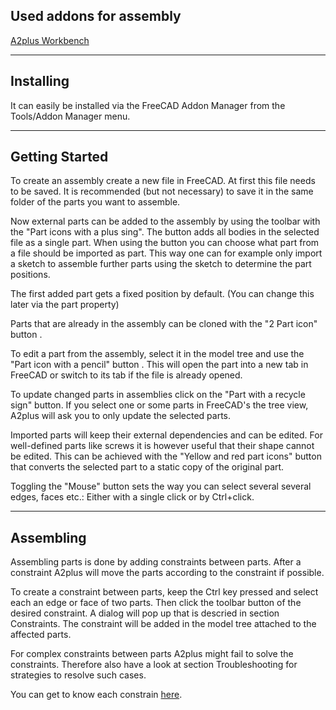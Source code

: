 
## Used addons for assembly

[A2plus Workbench](https://wiki.freecad.org/A2plus_Workbench)

---

## Installing

It can easily be installed via the FreeCAD Addon Manager from the Tools/Addon Manager menu.

---

## Getting Started

To create an assembly create a new file in FreeCAD. At first this file needs to be saved. It is recommended (but not necessary) to save it in the same folder of the parts you want to assemble.

Now external parts can be added to the assembly by using the toolbar with the "Part icons with a plus sing". The button adds all bodies in the selected file as a single part. When using the button you can choose what part from a file should be imported as part. This way one can for example only import a sketch to assemble further parts using the sketch to determine the part positions.

The first added part gets a fixed position by default. (You can change this later via the part property)

Parts that are already in the assembly can be cloned with the "2 Part icon" button .

To edit a part from the assembly, select it in the model tree and use the "Part icon with a pencil" button . This will open the part into a new tab in FreeCAD or switch to its tab if the file is already opened.

To update changed parts in assemblies click on the "Part with a recycle sign" button. If you select one or some parts in FreeCAD's the tree view, A2plus will ask you to only update the selected parts.

Imported parts will keep their external dependencies and can be edited. For well-defined parts like screws it is however useful that their shape cannot be edited. This can be achieved with the "Yellow and red part icons" button that converts the selected part to a static copy of the original part.

Toggling the "Mouse" button sets the way you can select several several edges, faces etc.: Either with a single click or by Ctrl+click. 

---

## Assembling

Assembling parts is done by adding constraints between parts. After a constraint A2plus will move the parts according to the constraint if possible.

To create a constraint between parts, keep the Ctrl key pressed and select each an edge or face of two parts. Then click the toolbar button of the desired constraint. A dialog will pop up that is descried in section Constraints. The constraint will be added in the model tree attached to the affected parts.

For complex constraints between parts A2plus might fail to solve the constraints. Therefore also have a look at section Troubleshooting for strategies to resolve such cases. 

You can get to know each constrain [here](https://wiki.freecad.org/A2plus_Workbench).